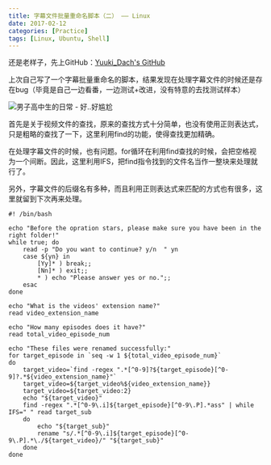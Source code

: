 ```yaml
---
title: 字幕文件批量重命名脚本（二） —— Linux
date: 2017-02-12
categories: [Practice]
tags: [Linux, Ubuntu, Shell]
---
```

还是老样子，先上GitHub：[Yuuki_Dach's GitHub](https://github.com/yuukidach/Shell_Scripts)

上次自己写了一个字幕批量重命名的脚本，结果发现在处理字幕文件的时候还是存在bug（毕竟是自己一边看番，一边测试+改进，没有特意的去找测试样本）

![男子高中生的日常 - 好..好尴尬](http://7xread.com1.z0.glb.clouddn.com/0baf27c3-45af-43fd-8e81-0b92a2858963)

首先是关于视频文件的查找，原来的查找方式十分简单，也没有使用正则表达式，只是粗略的查找了一下，这里利用find的功能，使得查找更加精确。

在处理字幕文件的时候，也有问题。for循环在利用find查找的时候，会把空格视为一个间断。因此，这里利用IFS，把find指令找到的文件名当作一整块来处理就行了。

另外，字幕文件的后缀名有多种，而且利用正则表达式来匹配的方式也有很多，这里就留到下次再来处理。

```
#! /bin/bash

echo "Before the opration stars, please make sure you have been in the right folder!"
while true; do
    read -p "Do you want to continue? y/n  " yn
    case ${yn} in
        [Yy]* ) break;;
        [Nn]* ) exit;;
        * ) echo "Please answer yes or no.";;
    esac
done

echo "What is the videos' extension name?"
read video_extension_name

echo "How many episodes does it have?"
read total_video_episode_num

echo "These files were renamed successfully:"
for target_episode in `seq -w 1 ${total_video_episode_num}` 
do
    target_video=`find -regex ".*[^0-9]?${target_episode}[^0-9]?.*${video_extension_name}"`
    target_video=${target_video%${video_extension_name}}
    target_video=${target_video:2}
    echo "${target_video}"
    find -regex ".*[^0-9\.i]${target_episode}[^0-9\.P].*ass" | while IFS=" " read target_sub
    do
        echo "${target_sub}"
        rename "s/.*[^0-9\.i]${target_episode}[^0-9\.P].*\./${target_video}/" "${target_sub}"
    done
done
```